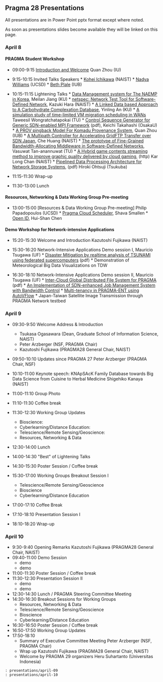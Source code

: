 ## Pragma 28 Presentations

All presentations are in Power Point pptx format except where noted.

As soon as presentations slides become available they will be linked on this page.

### April 8

#### PRAGMA Student Workshop

* 09:00-9:15 [Introduction and Welcome][1] Quan Zhou (IU)
* 9:15-10:15 Invited Talks Speakers
	  * [Kohei Ichikawa][2] (NAIST)
	  * [Nadya Williams][3] (UCSD) 
	  * [Beth Plale][4] (IUB)

* 10:15-11:15	Lightening Talks
	  * [Data Management system for The NAEMP in Korea][12], Meilan Jiang (KU)
	  * [netspec: Network Test Tool for Software-Defined Network][14], Kazuki Hara (NAIST)
	  * [A Linked Data based Approach to A Carbohydrate Complexation
	    Database][20], Yinling An (KU)
	  * [A simulation study of time-limited VM migration scheduling in 
	    WANs][19] Taweesil Wongratchatapokai (TU)
	  * [Control Sequence Generator for Generic SDN-enabled MPI Framework][11] (pdf), 
	    Keichi Takahashi (OsakaU)
	  * [A PROV pingback Model For Komadu Provenance System][17], Quan Zhou (IUB)
	  * [A Multipath Controller for Accelerating GridFTP Transfer over SDN
	    Japan][13], Che Huang (NAIST)
	  * [The prototype of Fine-Grained Bandwidth-Allocating Middleware in
	    Software-Defined Networks][18], Vasuwat Tan-anannuwat (TU)
	  * [A Hybrid game contents streaming method to improve graphic quality
	    delivered by cloud gaming][15], (http) Kar Long Chan (NAIST)
	  * [Pipelined Data Processing Architecture for Network Storage Systems][16], (pdf)
	    Hiroki Ohtsuji (Tsukuba)

* 11:15-11:30	Wrap-up	
* 11:30-13:00	Lunch 

#### Resources, Networking & Data Working Group Pre-meeting

* 13:00-15:00 [Resources & Data Working Group Pre-meeting] Philip Papadopoulos (UCSD)
	  * [Pragma Cloud Scheduler][5], Shava Smallen
	  * [Open ID][6], Hui-Shan Chen

#### Demo Workshop for Network-intensive Applications

* 15:20-15:30	Welcome and Introduction Kazutoshi Fujikawa (NAIST) 
* 15:30-16:20	Network-Intensive Applications Demo session I,  Mauricio Tsugawa (UF)
	  * [Disaster Mitigation by realtime analysis of TSUNAMI 
	    using federated supercomputers][7] (pdf)
	  * Demonstration of Meteorological Big Data Visualizations on TDW

* 16:30-18:10	Network-Intensive Applications Demo session II,  Mauricio Tsugawa (UF)
	  * [Inter-Cloud Global Distributed File System for PRAGMA][8] (pdf)
	  * [An Implementation of SDN-enhanced Job Management System with Bandwidth Control][9]
	  * [Multi-tenancy in PRAGMA-ENT using AutoVFlow][10]
	  * Japan-Taiwan Satellite Image Transmission through PRAGMA Network testbed

### April 9

* 09:30-9:50	Welcome Address & Introduction 

    * Tsukasa Ogasawara (Dean, Graduate School of Information Science, NAIST)
    * Peter Arzberger (NSF, PRAGMA Chair)
    * Kazutoshi Fujikawa (PRAGMA28 General Chair, NAIST)

* 09:50-10:10	Updates since PRAGMA 27	Peter Arzberger (PRAGMA Chair, NSF)
* 10:10-11:00	Keynote speech: KNApSAcK Family Database towards Big Data Science from 
  Cuisine to Herbal Medicine Shigehiko Kanaya (NAIST)
* 11:00-11:10	Group Photo	 	 
* 11:10-11:30	Coffee break	 	 
* 11:30-12:30	Working Group Updates	
     * Bioscience: 
     * Cyberlearning/Distance Education: 
     * Telescience/Remote Sensing/Geoscience: 
     * Resources, Networking & Data
* 12:30-14:00	Lunch	
* 14:00-14:30	"Best" of Lightening Talks	
* 14:30-15:30	Poster Session / Coffee break
* 15:30-17:00	Working Groups Breakout Session I
    * Telescience/Remote Sensing/Geoscience
    * Bioscience
    * Cyberlearning/Distance Education
* 17:00-17:10	Coffee Break	 	 
* 17:10-18:10	Presentation Session I
* 18:10-18:20	Wrap-up	

### April 10 

* 9:30-9:40	Opening Remarks Kazutoshi Fujikawa (PRAGMA28 General Chair, NAIST)
* 09:40-11:00	Demo Session
	* demo
	* demo
* 11:00-11:30	Poster Session / Coffee break
* 11:30-12:30	Presentation Session II
	* demo
	* demo
* 12:30-14:30	Lunch / PRAGMA Steering Committee Meeting	
* 14:30-16:30	Breakout Sessions for Working Groups
    * Resources, Networking & Data
    * Telescience/Remote Sensing/Geoscience
    * Bioscience
    * Cyberlearning/Distance Education
* 16:30-16:50	Poster Session / Coffee break
* 16:50-17:50	Working Group Updates
* 17:50-18:10	
    * Summary of Executive Committee Meeting Peter Arzberger (NSF, PRAGMA Chair)
	*  Wrap up Kazutoshi Fujikawa (PRAGMA28 General Chair, NAIST)
	*  Welcome by PRAGMA 29 organizers Heru Suhartanto (Universitas Indonesia)

 [1]: presentations/april-08/student-workshop/intro.pptx
 [2]: presentations/april-08/student-workshop/invited-talks/ichikawa.pptx
 [3]: presentations/april-08/student-workshop/invited-talks/nwilliams.pptx
 [4]: presentations/april-08/student-workshop/invited-talks/bplale.pptx

 [5]: presentations/april-08/resources/cloud-scheduler.pptx
 [6]: presentations/april-08/resources/open-id.ppt

 [7]: presentations/april-08/network-intensive-apps/disaster-mitigation.pdf
 [8]: presentations/april-08/network-intensive-apps/inter-cloud.pdf
 [9]: presentations/april-08/network-intensive-apps/sdn-enhanced.pptx
[10]: presentations/april-08/network-intensive-apps/multi-tenancy.pptx

[11]: presentations/april-08/student-workshop/lightning-talks/control-sequence-generator.pdf
[12]: presentations/april-08/student-workshop/lightning-talks/data-management.pptx
[13]: presentations/april-08/student-workshop/lightning-talks/multipath-controller.pptx
[14]: presentations/april-08/student-workshop/lightning-talks/netspec.pptx
[15]: http://prezi.com/edlupsluud5p/?utm_campaign=share&utm_medium=copy&rc=ex0share
[16]: presentations/april-08/student-workshop/lightning-talks/pipelined-data.pdf
[17]: presentations/april-08/student-workshop/lightning-talks/pingback-komadu.pptx
[18]: presentations/april-08/student-workshop/lightning-talks/fgbam.pptx
[19]: presentations/april-08/student-workshop/lightning-talks/vm-migration.pptx
[20]: presentations/april-08/student-workshop/lightning-talks/linked-data.pptx


    : presentations/april-09
    : presentations/april-10
